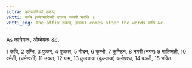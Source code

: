 ```yaml
---
sutra: कत्त्र्यादिभ्यो ढकञ्
vRtti: कत्रि इत्येवमादिभ्यो ढकञ् प्रत्ययो भवति ॥
vRtti_eng: The affix ढकञ् (एयक) comes after the words कत्रि &c.
---
```

As कात्रेयकः, औम्भेयकः &c.

1 कत्रि, 2 उम्भि, 3 पुष्कर, 4 पुष्कल, 5 मोदन, 6 कुम्भी, 7 कुण्डिन, 8 नगरी (नगर) 9 माहिष्मती, 10 वर्मती, (चर्मण्वती) 11 उख्या, 12 ग्राम, 13 कुड्याया (कुल्याया) यलोपश्च, 14 वञ्जी, 15 भक्ति.

